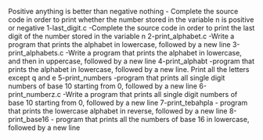 Positive anything is better than negative nothing - Complete the source code in order to print whether the number stored in the variable n is positive or negative
1-last_digit.c -Complete the source code in order to print the last digit of the number stored in the variable n
 2-print_alphabet.c -Write a program that prints the alphabet in lowercase, followed by a new line
3-print_alphabets.c -Write a program that prints the alphabet in lowercase, and then in uppercase, followed by a new line
4-print_alphabt -program that prints the alphabet in lowercase, followed by a new line. Print all the letters except q and e
5-print_numbers -program that prints all single digit numbers of base 10 starting from 0, followed by a new line
 6-print_numberz.c -Write a program that prints all single digit numbers of base 10 starting from 0, followed by a new line
 7-print_tebahpla - program that prints the lowercase alphabet in reverse, followed by a new line
8-print_base16 - program that prints all the numbers of base 16 in lowercase, followed by a new line
